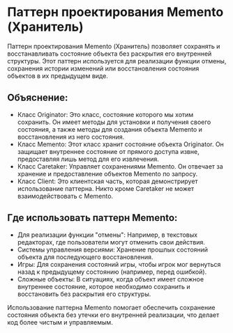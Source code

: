 # Паттерн проектирования Memento (Хранитель)

Паттерн проектирования Memento (Хранитель) позволяет сохранять и восстанавливать состояние объекта без раскрытия его внутренней структуры. Этот паттерн используется для реализации функции отмены, сохранения истории изменений или восстановления состояния объектов в их предыдущем виде.


## Объяснение:

* Класс Originator: Это класс, состояние которого мы хотим сохранить. Он имеет методы для установки и получения своего состояния, а также методы для создания объекта Memento и восстановления из него состояния.
* Класс Memento: Этот класс хранит состояние объекта Originator. Он защищает внутреннее состояние от прямого доступа извне, предоставляя лишь метод для его извлечения.
* Класс Caretaker: Управляет сохранениями Memento. Он отвечает за хранение и предоставление объектов Memento по запросу.
* Класс Client: Это клиентская часть, которая демонстрирует использование паттерна. Никто кроме Caretaker не может взаимодействовать с Memento.

## Где использовать паттерн Memento:

* Для реализации функции "отмены": Например, в текстовых редакторах, где пользователи могут отменить свои действия.
* Системы управления версиями: Хранение прошлых состояний объекта для последующего восстановления.
* Игры: Для сохранения состояний игры, чтобы игрок мог вернуться назад к предыдущему состоянию (например, перед ошибкой).
* Сложные объекты: В ситуациях, когда объект имеет сложное внутреннее состояние, которое необходимо сохранить и восстановить без раскрытия его структуры.

Использование паттерна Memento помогает обеспечить сохранение состояния объекта без утечки его внутренней реализации, что делает код более чистым и управляемым.